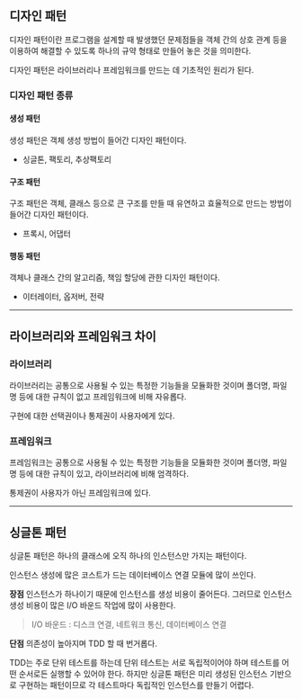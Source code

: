 ## 디자인 패턴

디자인 패턴이란 프로그램을 설계할 때 발생했던 문제점들을 객체 간의 상호 관계 등을 이용하여 해결할 수 있도록 하나의 규약 형태로 만들어 놓은 것을 의미한다.

디자인 패턴은 라이브러리나 프레임워크를 만드는 데 기초적인 원리가 된다.

### 디자인 패턴 종류

#### 생성 패턴

생성 패턴은 객체 생성 방법이 들어간 디자인 패턴이다.
- 싱글톤, 팩토리, 추상팩토리

#### 구조 패턴

구조 패턴은 객체, 클래스 등으로 큰 구조를 만들 때 유연하고 효율적으로 만드는 방법이 들어간 디자인 패턴이다.
- 프록시, 어댑터

#### 행동 패턴

객체나 클래스 간의 알고리즘, 책임 할당에 관한 디자인 패턴이다.
- 이터레이터, 옵저버, 전략

---
## 라이브러리와 프레임워크 차이

### 라이브러리

라이브러리는 공통으로 사용될 수 있는 특정한 기능들을 모듈화한 것이며 폴더명, 파일명 등에 대한 규칙이 없고 프레임워크에 비해 자유롭다.

구현에 대한 선택권이나 통제권이 사용자에게 있다.

### 프레임워크

프레임워크는 공통으로 사용될 수 있는 특정한 기능들을 모듈화한 것이며 폴더명, 파일명 등에 대한 규칙이 있고, 라이브러리에 비해 엄격하다.

통제권이 사용자가 아닌 프레임워크에 있다.

---
## 싱글톤 패턴

싱글톤 패턴은 하나의 클래스에 오직 하나의 인스턴스만 가지는 패턴이다.

인스턴스 생성에 많은 코스트가 드는 데이터베이스 연결 모듈에 많이 쓰인다.

**장점**
인스턴스가 하나이기 때문에 인스턴스를 생성 비용이 줄어든다. 그러므로 인스턴스 생성 비용이 많은 I/O 바운드 작업에 많이 사용한다.

> I/O 바운드 : 디스크 연결, 네트워크 통신, 데이터베이스 연결

**단점**
의존성이 높아지며 TDD 할 때 번거롭다.

TDD는 주로 단위 테스트를 하는데 단위 테스트는 서로 독립적이어야 하며 테스트를 어떤 순서로든 실행할 수 있어야 한다.
하지만 싱글톤 패턴은 미리 생성된 인스턴스 기반으로 구현하는 패턴이므로 각 테스트마다 독립적인 인스턴스를 만들기 어렵다.
